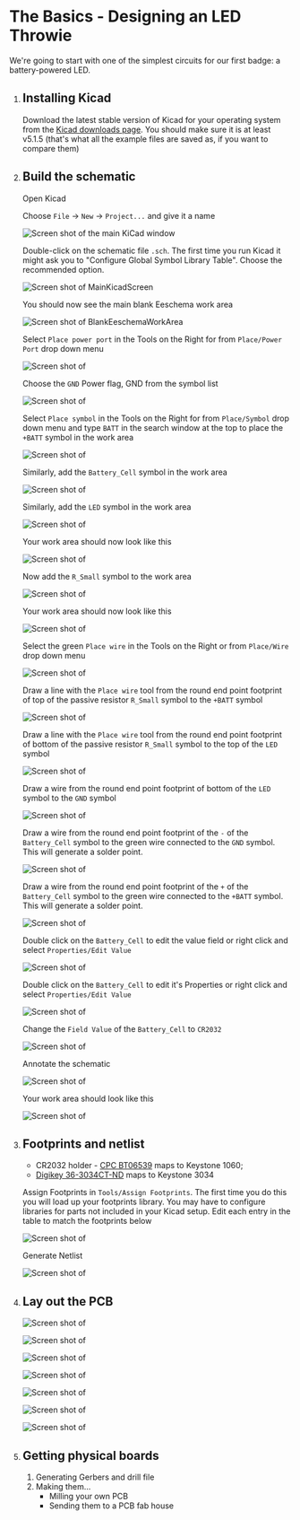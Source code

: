 # The Basics - Designing an LED Throwie

We're going to start with one of the simplest circuits for our first badge: a battery-powered LED.

1. ## Installing Kicad

   Download the latest stable version of Kicad for your operating system from the [Kicad downloads page](http://kicad-pcb.org/download/).  You should make sure it is at least v5.1.5 (that's what all the example files are saved as, if you want to compare them)

1. ## Build the schematic

   Open Kicad

   Choose `File` -> `New` -> `Project...` and give it a name

   ![Screen shot of the main KiCad window](screenshots/MainKicadScreen.png)

   Double-click on the schematic file `.sch`.  The first time you run Kicad it might ask you to "Configure Global Symbol Library Table".  Choose the recommended option.

   ![Screen shot of MainKicadScreen](screenshots/MainKicadScreen.png)

   You should now see the main blank Eeschema work area

   ![Screen shot of BlankEeschemaWorkArea](screenshots/BlankEeschemaWorkArea.png)

   Select `Place power port` in the Tools on the Right for from `Place/Power Port` drop down menu

   ![Screen shot of ](screenshots/Screenshot%20from%202019-05-12%2016-03-44.png)

   Choose the `GND` Power flag, GND from the symbol list

   ![Screen shot of ](screenshots/Screenshot%20from%202019-05-12%2016-04-20.png)

   Select `Place symbol` in the Tools on the Right for from `Place/Symbol` drop down menu and type `BATT` in the search window at the top to place the `+BATT` symbol in the work area

   ![Screen shot of ](screenshots/Screenshot%20from%202019-05-12%2016-09-28.png)

   Similarly, add the `Battery_Cell` symbol in the work area

   ![Screen shot of ](screenshots/Screenshot%20from%202019-05-12%2016-10-09.png)

   Similarly, add the `LED` symbol in the work area

   ![Screen shot of ](screenshots/Screenshot%20from%202019-05-12%2016-10-43.png)

   Your work area should now look like this

   ![Screen shot of ](screenshots/Screenshot%20from%202019-05-12%2016-11-25.png)

   Now add the `R_Small` symbol to the work area

   ![Screen shot of ](screenshots/Screenshot%20from%202019-05-12%2016-11-48.png)

   Your work area should now look like this

   ![Screen shot of ](screenshots/Screenshot%20from%202019-05-12%2016-12-23.png)

   Select the green `Place wire` in the Tools on the Right or from `Place/Wire` drop down menu

   ![Screen shot of ](screenshots/Screenshot%20from%202019-05-12%2016-12-34.png)

   Draw a line with the `Place wire` tool from the round end point footprint of top of the passive resistor `R_Small` symbol to the `+BATT` symbol

   ![Screen shot of ](screenshots/Screenshot%20from%202019-05-12%2016-12-48.png)

   Draw a line with the `Place wire` tool from the round end point footprint of bottom of the passive resistor `R_Small` symbol to the top of the `LED` symbol

   ![Screen shot of ](screenshots/Screenshot%20from%202019-05-12%2016-12-56.png)

   Draw a wire from the round end point footprint of bottom of the `LED` symbol to the `GND` symbol

   ![Screen shot of ](screenshots/Screenshot%20from%202019-05-12%2016-13-14.png)

   Draw a wire from the round end point footprint of the `-` of the `Battery_Cell` symbol to the green wire connected to the `GND` symbol. This will generate a solder point.

   ![Screen shot of ](screenshots/Screenshot%20from%202019-05-12%2016-13-21.png)

   Draw a wire from the round end point footprint of the `+` of the `Battery_Cell` symbol to the green wire connected to the `+BATT` symbol. This will generate a solder point.

   ![Screen shot of ](screenshots/Screenshot%20from%202019-05-12%2016-13-42.png)

   Double click on the `Battery_Cell` to edit the value field or right click and select `Properties/Edit Value`

   ![Screen shot of ](screenshots/Screenshot%20from%202019-05-12%2016-30-40.png)

   Double click on the `Battery_Cell` to edit it's Properties or right click and select `Properties/Edit Value`

   ![Screen shot of ](screenshots/Screenshot%20from%202019-05-12%2016-35-15.png)

   Change the `Field Value` of the `Battery_Cell` to `CR2032`  

   ![Screen shot of ](screenshots/Screenshot%20from%202019-05-12%2016-36-40.png)

   Annotate the schematic

   ![Screen shot of ](screenshots/Screenshot%20from%202019-05-12%2016-41-49.png)

   Your work area should look like this

   ![Screen shot of ](screenshots/Screenshot%20from%202019-05-12%2016-41-56.png)

1. ## Footprints and netlist

   * CR2032 holder - [CPC BT06539](https://cpc.farnell.com/pro-power/pp002088/battery-holder-coin-cell-cr2032/dp/BT06539) maps to Keystone 1060; 
   * [Digikey 36-3034CT-ND](https://www.digikey.co.uk/product-detail/en/keystone-electronics/3034TR/36-3034CT-ND/4833649) maps to Keystone 3034

   Assign Footprints in `Tools/Assign Footprints`. The first time you do this you will load up your footprints library. You may have to configure libraries for parts not included in your Kicad setup. Edit each entry in the table to match the footprints below

   ![Screen shot of ](screenshots/Screenshot%20from%202019-05-12%2019-00-27.png)

   Generate Netlist

   ![Screen shot of ](screenshots/Screenshot%20from%202019-05-12%2019-00-48.png)

1. ## Lay out the PCB


   ![Screen shot of ](screenshots/Screenshot%20from%202019-05-12%2021-05-19.png)



   ![Screen shot of ](screenshots/Screenshot%20from%202019-05-12%2021-05-25.png)



   ![Screen shot of ](screenshots/Screenshot%20from%202019-05-12%2021-05-48.png)



   ![Screen shot of ](screenshots/Screenshot%20from%202019-05-12%2021-06-03.png)



   ![Screen shot of ](screenshots/Screenshot%20from%202019-05-12%2021-06-14.png)



   ![Screen shot of ](screenshots/Screenshot%20from%202019-05-12%2021-06-20.png)



   ![Screen shot of ](screenshots/Screenshot%20from%202019-05-12%2021-06-31.png)

1. ## Getting physical boards

   1. Generating Gerbers and drill file
   1. Making them...
      * Milling your own PCB
      * Sending them to a PCB fab house

